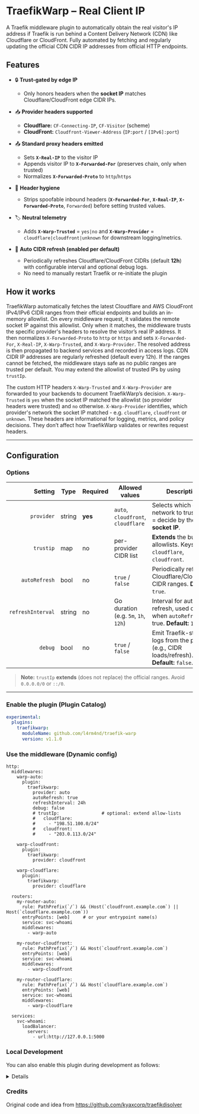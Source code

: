 # TraefikWarp – Real Client IP

A Traefik middleware plugin to automatically obtain the real visitor's IP address if Traefik is run behind a Content Delivery Network (CDN) like Cloudflare or CloudFront. Fully automated by fetching and regularly updating the official CDN CIDR IP addresses from official HTTP endpoints.

## Features

- 🔒 **Trust-gated by edge IP**
  - Only honors headers when the **socket IP** matches Cloudflare/CloudFront edge CIDR IPs.

- 📥 **Provider headers supported**
  - **Cloudflare:** `CF-Connecting-IP`, `CF-Visitor` (scheme)  
  - **CloudFront:** `Cloudfront-Viewer-Address` (`IP:port` / `[IPv6]:port`)

- 📤 **Standard proxy headers emitted**  
  - Sets **`X-Real-IP`** to the visitor IP  
  - Appends visitor IP to **`X-Forwarded-For`** (preserves chain, only when trusted)  
  - Normalizes **`X-Forwarded-Proto`** to `http`/`https`

- 🧹 **Header hygiene**  
  - Strips spoofable inbound headers (**`X-Forwarded-For`**, **`X-Real-IP`**, **`X-Forwarded-Proto`**, `Forwarded`) before setting trusted values.

- 🏷️ **Neutral telemetry**  
  - Adds **`X-Warp-Trusted`** = `yes|no` and **`X-Warp-Provider`** = `cloudflare|cloudfront|unknown` for downstream logging/metrics.

- 🔁 **Auto CIDR refresh (enabled per default)**  
  - Periodically refreshes Cloudflare/CloudFront CIDRs (default **12h**) with configurable interval and optional debug logs.
  - No need to manually restart Traefik or re-initiate the plugin

## How it works

TraefikWarp automatically fetches the latest Cloudflare and AWS CloudFront IPv4/IPv6 CIDR ranges from their official endpoints and builds an in-memory allowlist. On every middleware request, it validates the remote socket IP against this allowlist. Only when it matches, the middleware trusts the specific provider's headers to resolve the visitor’s real IP address. It then normalizes `X-Forwarded-Proto` to `http` or `https` and sets `X-Forwarded-For`, `X-Real-IP`, `X-Warp-Trusted`, and `X-Warp-Provider`. The resolved address is then propagated to backend services and recorded in access logs. CDN CIDR IP addresses are regularly refreshed (default every 12h). If the ranges cannot be fetched, the middleware stays safe as no public ranges are trusted per default. You may extend the allowlist of trusted IPs by using `trustIp`.

The custom HTTP headers `X-Warp-Trusted` and `X-Warp-Provider` are forwarded to your backends to document TraefikWarp’s decision. `X-Warp-Trusted` is `yes` when the socket IP matched the allowlist (so provider headers were trusted) and `no` otherwise. `X-Warp-Provider` identifies, which provider's network the socket IP matched - e.g. `cloudflare`, `cloudfront` or `unknown`. These headers are informational for logging, metrics, and policy decisions. They don’t affect how TraefikWarp validates or rewrites request headers.

---

## Configuration

### Options

| Setting            | Type   | Required | Allowed values                      | Description                                                                                               |
|-------------------:|--------|----------|-------------------------------------|-----------------------------------------------------------------------------------------------------------|
| `provider`         | string | **yes**  | `auto`, `cloudfront`, `cloudflare`  | Selects which edge network to trust. `auto` = decide by the **socket IP**.                                |
| `trustip`          | map    | no       | per-provider CIDR list              | **Extends** the built-in allowlists. Keys: `cloudflare`, `cloudfront`.                                    |
| `autoRefresh`      | bool   | no       | `true` / `false`                    | Periodically refresh Cloudflare/CloudFront CIDR ranges. **Default:** `true`.                              |
| `refreshInterval`  | string | no       | Go duration (e.g. `5m`, `1h`, `12h`)| Interval for auto refresh, used only when `autoRefresh` is true. **Default:** `12h`.                      |
| `debug`            | bool   | no       | `true` / `false`                    | Emit Traefik-style logs from the plugin (e.g., CIDR loads/refresh). **Default:** `false`.                 |

> **Note:** `trustIp` **extends** (does not replace) the official ranges. Avoid `0.0.0.0/0` or `::/0`.

---

### Enable the plugin (Plugin Catalog)

```yaml
experimental:
  plugins:
    traefikwarp:
      moduleName: github.com/l4rm4nd/traefik-warp
      version: v1.1.0
````

### Use the middleware (Dynamic config)

````
http:
  middlewares:
    warp-auto:
      plugin:
        traefikwarp:
          provider: auto
          autoRefresh: true
          refreshInterval: 24h
          debug: false
          # trustIp:                # optional: extend allow-lists
          #   cloudflare:
          #     - "198.51.100.0/24"
          #   cloudfront:
          #     - "203.0.113.0/24"

    warp-cloudfront:
      plugin:
        traefikwarp:
          provider: cloudfront

    warp-cloudflare:
      plugin:
        traefikwarp:
          provider: cloudflare

  routers:
    my-router-auto:
      rule: PathPrefix(`/`) && (Host(`cloudfront.example.com`) || Host(`cloudflare.example.com`))
      entryPoints: [web]     # or your entrypoint name(s)
      service: svc-whoami
      middlewares:
        - warp-auto

    my-router-cloudfront:
      rule: PathPrefix(`/`) && Host(`cloudfront.example.com`)
      entryPoints: [web]
      service: svc-whoami
      middlewares:
        - warp-cloudfront

    my-router-cloudflare:
      rule: PathPrefix(`/`) && Host(`cloudflare.example.com`)
      entryPoints: [web]
      service: svc-whoami
      middlewares:
        - warp-cloudflare

  services:
    svc-whoami:
      loadBalancer:
        servers:
          - url:http://127.0.0.1:5000
````

### Local Development

You can also enable this plugin during development as follows:

<details>

Clone this repository:

````
cd /tmp
git clone https://github.com/l4rm4nd/traefik-warp
````

Then mount the plugin dir as docker bind mount volume in Traefik's compose:

````
    volumes:
      - /tmp/traefik-warp:/plugins-local/src/github.com/l4rm4nd/traefik-warp:ro
````

Enable the local plugin in Traefik's static config:

````
experimental:
  localPlugins:
    traefikwarp:
      moduleName: github.com/l4rm4nd/traefik-warp
````

Finally, define the middleware in Traefik's dynamic config:

````
http:
  middlewares:
    warp-auto:
      plugin:
        traefikwarp:
          provider: auto
          autoRefresh: true
          refreshInterval: 1m
          debug: true
````

And test it using a whoami container:

````
services:

  whoami:
    image: traefik/whoami
    container_name: whoami
    hostname: whoami
    restart: unless-stopped
    expose:
      - 80
    environment:
      - WHOAMI_NAME=whoami
      - WHOAMI_PORT_NUMBER=80
    networks:
      - proxy # change to your traefik network
    labels:
      - traefik.enable=true
      - traefik.docker.network=proxy # change to your traefik network
      - traefik.http.routers.whoami.rule=Host(`whoami.example.com`)
      - traefik.http.services.whoami.loadbalancer.server.port=80
      - traefik.http.routers.whoami.middlewares=warp-auto@file # change to correct middleware name
````

The plugin will emit debug messages if you have enabled `debug`:

````
2025-09-27T03:59:58+02:00 INF warp: CIDRs loaded cf=22 cfn=194 middleware=warp-auto@file module=github.com/l4rm4nd/traefik-warp plugin=plugin-traefikwarp
2025-09-27T04:01:04+02:00 INF warp: refreshed CIDRs cf=22 cfn=194 module=github.com/l4rm4nd/traefik-warp plugin=plugin-traefikwarp
````

</details>

### Credits

Original code and idea from https://github.com/kyaxcorp/traefikdisolver
